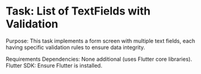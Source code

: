 <h1>Task: List of TextFields with Validation</h1>

<p>
Purpose:
This task implements a form screen with multiple text fields, each having specific validation rules to ensure data integrity.

Requirements
Dependencies: None additional (uses Flutter core libraries).
Flutter SDK: Ensure Flutter is installed.
</p>
